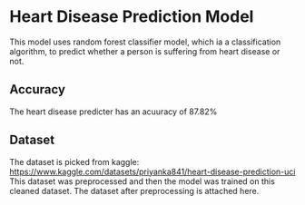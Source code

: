 # Heart Disease Prediction Model
This model uses random forest classifier model, which ia a classification algorithm, to predict whether a person is suffering from heart disease or not.
## Accuracy
The heart disease predicter has an acuuracy of 87.82%
## Dataset
The dataset is picked from kaggle: https://www.kaggle.com/datasets/priyanka841/heart-disease-prediction-uci
This dataset was preprocessed and then the model was trained on this cleaned dataset.
The dataset after preprocessing is attached here.

